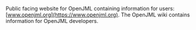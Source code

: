 Public facing website for OpenJML containing information for users: [www.openjml.org](https://www.openjml.org). The OpenJML wiki contains information for OpenJML developers.
